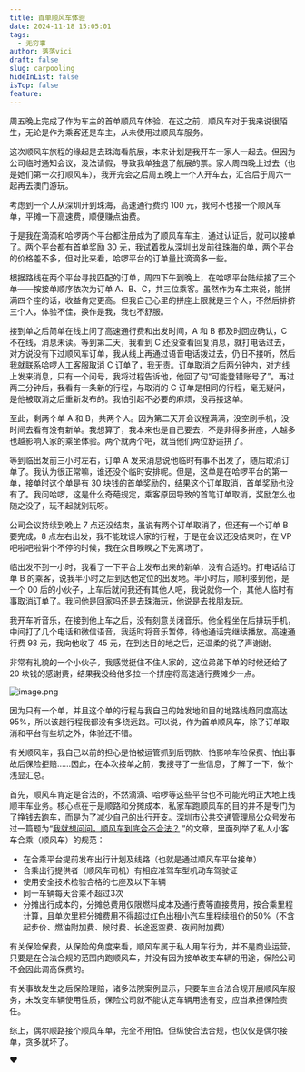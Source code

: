 ```yaml
---
title: 首单顺风车体验
date: 2024-11-18 15:05:01
tags:
  - 无穷事
author: 落落vici
draft: false
slug: carpooling
hideInList: false
isTop: false
feature:
---
```

周五晚上完成了作为车主的首单顺风车体验，在这之前，顺风车对于我来说很陌生，无论是作为乘客还是车主，从未使用过顺风车服务。

这次顺风车旅程的缘起是去珠海看航展，本来计划是我开车一家人一起去。但因为公司临时通知会议，没法请假，导致我单独退了航展的票。家人周四晚上过去（也是她们第一次打顺风车），我开完会之后周五晚上一个人开车去，汇合后于周六一起再去澳门游玩。

考虑到一个人从深圳开到珠海，高速通行费约 100 元，我何不也接一个顺风车单，平摊一下高速费，顺便赚点油费。

于是我在滴滴和哈啰两个平台都注册成为了顺风车车主，通过认证后，就可以接单了。两个平台都有首单奖励 30 元，我试着找从深圳出发前往珠海的单，两个平台的价格差不多，但对比来看，哈啰平台的订单量比滴滴多一些。

根据路线在两个平台寻找匹配的订单，周四下午到晚上，在哈啰平台陆续接了三个单——按接单顺序依次为订单 A、B、C，共三位乘客。虽然作为车主来说，能拼满四个座的话，收益肯定更高。但我自己心里的拼座上限就是三个人，不然后排挤三个人，体验不佳，换作是我，我也不舒服。

接到单之后简单在线上问了高速通行费和出发时间，A 和 B 都及时回应确认，C 不在线，消息未读。等到第二天，我看到 C 还没查看回复消息，就打电话过去，对方说没有下过顺风车订单，我从线上再通过语音电话拨过去，仍旧不接听，然后我就联系哈啰人工客服取消 C 订单了，我无责。订单取消之后两分钟内，对方线上发来消息，只有一个问号，我将过程告诉他，他回了句“可能登错账号了”。再过两三分钟后，我看有一条新的行程，与取消的 C 订单是相同的行程，毫无疑问，是他被取消之后重新发布的。我怕引起不必要的麻烦，没再接这单。

至此，剩两个单 A 和 B，共两个人。因为第二天开会议程满满，没空刷手机，没时间去看有没有新单。我想算了，我本来也是自己要去，不是非得多拼座，人越多也越影响人家的乘坐体验。两个就两个吧，就当他们两位舒适拼了。

等到临出发前三小时左右，订单 A 发来消息说他临时有事不出发了，随后取消订单了。我认为很正常嘛，谁还没个临时安排呢。但是，这单是在哈啰平台的第一单，接单时这个单是有 30 块钱的首单奖励的，结果这个订单取消，首单奖励也没有了。我问哈啰，这是什么奇葩规定，乘客原因导致的首笔订单取消，奖励怎么也随之没了，玩不起就别玩呀。

公司会议持续到晚上 7 点还没结束，虽说有两个订单取消了，但还有一个订单 B 要完成，8 点左右出发，我不能耽误人家的行程，于是在会议还没结束时，在 VP 吧啦吧啦讲个不停的时候，我在众目睽睽之下先离场了。

临出发不到一小时，我看了一下平台上发布出来的新单，没有合适的。打电话给订单 B 的乘客，说我半小时之后到达他定位的出发地。半小时后，顺利接到他，是一个 00 后的小伙子，上车后就问我还有其他人吧，我说就你一个，其他人临时有事取消订单了。我问他是回家吗还是去珠海玩，他说是去找朋友玩。

我开车听音乐，在接到他上车之后，没有刻意关闭音乐。他全程坐在后排玩手机，中间打了几个电话和微信语音，我适时将音乐暂停，待他通话完继续播放。高速通行费 93 元，我向他收了 45 元，在到达目的地之后，还温柔的说了声谢谢。

非常有礼貌的一个小伙子，我感觉挺住不住人家的，这位弟弟下单的时候还给了 20 块钱的感谢费，结果我没给他多拉一个拼座将高速通行费摊少一点。

![image.png](https://img.hux.ink/image/2024/11/202411181703852.png)

因为只有一个单，并且这个单的行程与我自己的始发地和目的地路线趋同度高达 95%，所以该趟行程我都没有多绕远路。可以说，作为首单顺风车，除了订单取消和平台有些坑之外，体验还不错。

有关顺风车，我自己以前的担心是怕被运管抓到后罚款、怕影响车险保费、怕出事故后保险拒赔……因此，在本次接单之前，我搜寻了一些信息，了解了一下，做个浅显汇总。

首先，顺风车肯定是合法的，不然滴滴、哈啰等这些平台也不可能光明正大地上线顺丰车业务。核心点在于是顺路和分摊成本，私家车跑顺风车的目的并不是专门为了挣钱去跑车，而是为了减少自己的出行开支。深圳市公共交通管理局公众号发布过一篇题为“[我就想问问，顺风车到底合不合法？]( https://mp.weixin.qq.com/s/htMj3XjXKnkpCfBiQrxOfw ) ”的文章，里面列举了私人小客车合乘（顺风车）的规范：
- 在合乘平台提前发布出行计划及线路（也就是通过顺风车平台接单）
- 合乘出行提供者（顺风车司机）有相应准驾车型机动车驾驶证
- 使用安全技术检验合格的七座及以下车辆
- 同一车辆每天合乘不超过3次
- 分摊出行成本的，分摊总费用仅限燃料成本及通行费等直接费用，按合乘里程计算，且单次里程分摊费用不得超过红色出租小汽车里程续租价的50%（不含起步价、燃油附加费、候时费、长途返空费、夜间附加费）

有关保险保费，从保险的角度来看，顺风车属于私人用车行为，并不是商业运营。只要是在合法合规的范围内跑顺风车，并没有因为接单改变车辆的用途，保险公司不会因此调高保费的。

有关事故发生之后保险理赔，诸多法院案例显示，只要车主合法合规开展顺风车服务，未改变车辆使用性质，保险公司就不能认定车辆用途有变，应当承担保险责任。

综上，偶尔顺路接个顺风车单，完全不用怕。但纵使合法合规，也仅仅是偶尔接单，贪多就坏了。

❤